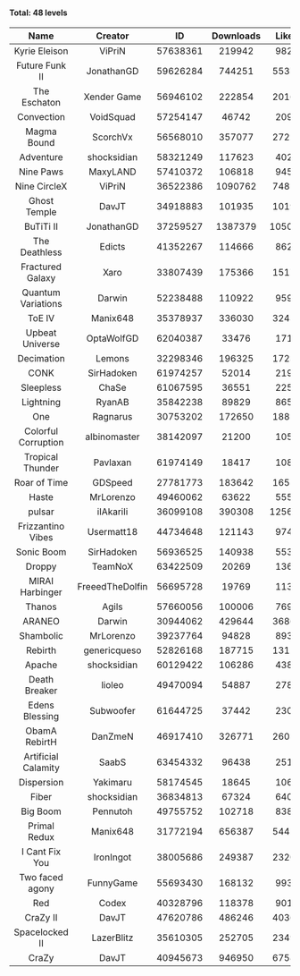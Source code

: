 #### Total: 48 levels

| Name | Creator | ID | Downloads | Likes |
|:---:|:---:|:---:|:---:|:---:|
| Kyrie Eleison | ViPriN | 57638361 | 219942 | 9820
| Future Funk II | JonathanGD | 59626284 | 744251 | 55377
| The Eschaton | Xender Game | 56946102 | 222854 | 20162
| Convection | VoidSquad | 57254147 | 46742 | 2094
| Magma Bound | ScorchVx | 56568010 | 357077 | 27227
| Adventure | shocksidian | 58321249 | 117623 | 4029
| Nine Paws | MaxyLAND | 57410372 | 106818 | 9455
| Nine CircleX | ViPriN | 36522386 | 1090762 | 74813
| Ghost Temple | DavJT | 34918883 | 101935 | 10192
| BuTiTi II | JonathanGD | 37259527 | 1387379 | 105003
| The Deathless | Edicts | 41352267 | 114666 | 8629
| Fractured Galaxy  | Xaro | 33807439 | 175366 | 15174
| Quantum Variations | Darwin | 52238488 | 110922 | 9593
| ToE IV  | Manix648 | 35378937 | 336030 | 32434
| Upbeat Universe | OptaWolfGD | 62040387 | 33476 | 1718
| Decimation | Lemons | 32298346 | 196325 | 17234
| CONK | SirHadoken | 61974257 | 52014 | 2197
| Sleepless | ChaSe | 61067595 | 36551 | 2255
| Lightning | RyanAB | 35842238 | 89829 | 8658
| One | Ragnarus | 30753202 | 172650 | 18853
| Colorful Corruption | albinomaster | 38142097 | 21200 | 1055
| Tropical Thunder | Pavlaxan | 61974149 | 18417 | 1088
| Roar of Time | GDSpeed | 27781773 | 183642 | 16517
| Haste | MrLorenzo | 49460062 | 63622 | 5557
| pulsar | iIAkariIi | 36099108 | 390308 | 125628
| Frizzantino Vibes | Usermatt18 | 44734648 | 121143 | 9749
| Sonic Boom | SirHadoken | 56936525 | 140938 | 5530
| Droppy | TeamNoX | 63422509 | 20269 | 1369
| MIRAI Harbinger | FreeedTheDolfin | 56695728 | 19769 | 1132
| Thanos | Agils | 57660056 | 100006 | 7697
| ARANEO | Darwin | 30944062 | 429644 | 36864
| Shambolic | MrLorenzo | 39237764 | 94828 | 8936
| Rebirth | genericqueso | 52826168 | 187715 | 13119
| Apache | shocksidian | 60129422 | 106286 | 4383
| Death Breaker | lioleo | 49470094 | 54887 | 2784
| Edens Blessing | Subwoofer | 61644725 | 37442 | 2302
| ObamA RebirtH | DanZmeN | 46917410 | 326771 | 26057
| Artificial Calamity | SaabS | 63454332 | 96438 | 2512
| Dispersion | Yakimaru | 58174545 | 18645 | 1064
| Fiber | shocksidian | 36834813 | 67324 | 6405
| Big Boom | Pennutoh | 49755752 | 102718 | 8389
| Primal Redux | Manix648 | 31772194 | 656387 | 54452
| I Cant Fix You | IronIngot | 38005686 | 249387 | 23201
| Two faced agony | FunnyGame | 55693430 | 168132 | 9938
| Red | Codex | 40328796 | 118378 | 9010
| CraZy II | DavJT | 47620786 | 486246 | 40369
| Spacelocked II | LazerBlitz | 35610305 | 252705 | 23492
| CraZy | DavJT | 40945673 | 946950 | 67589
